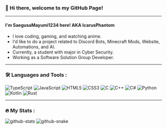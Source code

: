 ### 👋 Hi there, welcome to my GitHub Page!

---

#### I'm SaegusaMayumi1234 here! AKA IcarusPhantom
- I love coding, gaming, and watching anime.
- I'd like to do a project related to Discord Bots, Minecraft Mods, Website, Automations, and AI.
- Currently, a student with major in Cyber Security.
- Working as a Software Solution Group Developer.

---

### 🛠️ Languages and Tools :
<div>
  <img alt="TypeScript" src="https://img.shields.io/badge/-TypeScript-3178C6?style=flat-square&logo=typescript&logoColor=white" />
  <img alt="JavaScript" src="https://img.shields.io/badge/-JavaScript-F7DF1E?style=flat-square&logo=javascript&logoColor=white" />
  <img alt="HTML5" src="https://img.shields.io/badge/-HTML5-E34F26?style=flat-square&logo=html5&logoColor=white" />
  <img alt="CSS3" src="https://img.shields.io/badge/-CSS3-1572B6?style=flat-square&logo=css3&logoColor=white" />
  <img alt="C" src="https://img.shields.io/badge/-C-A8B9CC?style=flat-square&logo=c&logoColor=white" />
  <img alt="C++" src="https://img.shields.io/badge/-C++-00599C?style=flat-square&logo=cplusplus&logoColor=white" />
  <img alt="C#" src="https://img.shields.io/badge/-C%23-512BD4?style=flat-square&logo=csharp&logoColor=white" />
  <img alt="Python" src="https://img.shields.io/badge/-Python-7F52FF?style=flat-square&logo=python&logoColor=white" />
  <img alt="Kotlin" src="https://img.shields.io/badge/-Kotlin-7F52FF?style=flat-square&logo=kotlin&logoColor=white" />
  <img alt="Rust" src="https://img.shields.io/badge/-Rust-000000?style=flat-square&logo=rust&logoColor=white" />
</div>

---

### 🔥 My Stats :
<picture>
  <source media="(prefers-color-scheme: dark)" srcset="https://github-readme-stats.vercel.app/api?username=SaegusaMayumi1234&show_icons=true&theme=dark&count_private=true"  />
  <source media="(prefers-color-scheme: light), (prefers-color-scheme: no-preference)" srcset="https://github-readme-stats.vercel.app/api?username=SaegusaMayumi1234&show_icons=true&count_private=true" />
  <img alt="github-stats" src="https://github-readme-stats.vercel.app/api?username=SaegusaMayumi1234&show_icons=true&count_private=true" />
</picture>


<!-- ![Overall stats](https://github-readme-stats.vercel.app/api?username=SaegusaMayumi1234&theme=dark&show_icons=true&count_private=true) -->
<!-- ![Top Langs](https://github-readme-stats.vercel.app/api/top-langs/?username=SaegusaMayumi1234&layout=compact) -->


<picture>
  <source media="(prefers-color-scheme: dark)" srcset="https://raw.githubusercontent.com/SaegusaMayumi1234/SaegusaMayumi1234/output/github-contribution-grid-snake-dark.svg" />
  <source media="(prefers-color-scheme: light)" srcset="https://raw.githubusercontent.com/SaegusaMayumi1234/SaegusaMayumi1234/output/github-contribution-grid-snake.svg" />
  <img alt="github-snake" src="https://raw.githubusercontent.com/SaegusaMayumi1234/SaegusaMayumi1234/output/github-contribution-grid-snake.svg" />
</picture>

